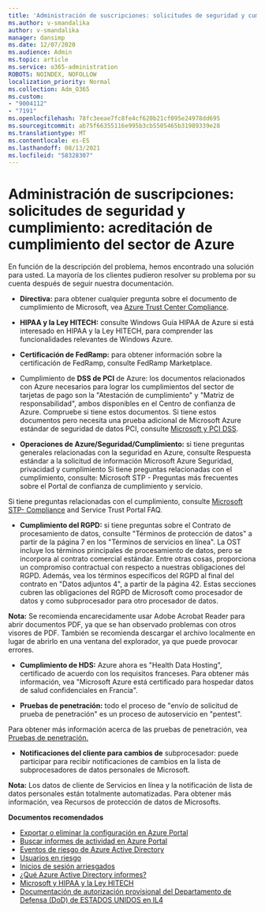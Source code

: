 ```yaml
---
title: 'Administración de suscripciones: solicitudes de seguridad y cumplimiento: acreditación de cumplimiento del sector de Azure'
ms.author: v-smandalika
author: v-smandalika
manager: dansimp
ms.date: 12/07/2020
ms.audience: Admin
ms.topic: article
ms.service: o365-administration
ROBOTS: NOINDEX, NOFOLLOW
localization_priority: Normal
ms.collection: Adm_O365
ms.custom:
- "9004112"
- "7191"
ms.openlocfilehash: 78fc3eeae7fc8fe4cf620b21cf095e24978dd695
ms.sourcegitcommit: ab75f66355116e995b3cb5505465b31989339e28
ms.translationtype: MT
ms.contentlocale: es-ES
ms.lasthandoff: 08/13/2021
ms.locfileid: "58328307"
---
```

# <a name="subscription-management---security-and-compliance-requests---azure-industry-compliance-accreditation"></a>Administración de suscripciones: solicitudes de seguridad y cumplimiento: acreditación de cumplimiento del sector de Azure

En función de la descripción del problema, hemos encontrado una solución para usted. La mayoría de los clientes pudieron resolver su problema por su cuenta después de seguir nuestra documentación.

- **Directiva:** para obtener cualquier pregunta sobre el documento de cumplimiento de Microsoft, vea [Azure Trust Center Compliance](https://docs.microsoft.com/compliance/regulatory/offering-SOC).

- **HIPAA y la Ley HITECH:** consulte Windows Guía HIPAA de Azure si está interesado en HIPAA y la Ley HITECH, para comprender las funcionalidades relevantes de Windows Azure.

- **Certificación de FedRamp:** para obtener información sobre la certificación de FedRamp, consulte FedRamp Marketplace.

- Cumplimiento de **DSS de PCI** de Azure: los documentos relacionados con Azure necesarios para lograr los cumplimientos del sector de tarjetas de pago son la "Atestación de cumplimiento" y "Matriz de responsabilidad", ambos disponibles en el Centro de confianza de Azure. Compruebe si tiene estos documentos. Si tiene estos documentos pero necesita una prueba adicional de Microsoft Azure estándar de seguridad de datos PCI, consulte [Microsoft y PCI DSS](https://docs.microsoft.com/compliance/regulatory/offering-PCI-DSS).

- **Operaciones de Azure/Seguridad/Cumplimiento:** si tiene preguntas generales relacionadas con la seguridad en Azure, consulte Respuesta estándar a la solicitud de información Microsoft Azure Seguridad, privacidad y cumplimiento Si tiene preguntas relacionadas con el cumplimiento, consulte: Microsoft STP - Preguntas más frecuentes sobre el Portal de confianza de cumplimiento y servicio.

Si tiene preguntas relacionadas con el cumplimiento, consulte [Microsoft STP- Compliance](https://www.microsoft.com/trust-center/compliance/compliance-overview) and Service Trust Portal FAQ.

- **Cumplimiento del RGPD:** si tiene preguntas sobre el Contrato de procesamiento de datos, consulte "Términos de protección de datos" a partir de la página 7 en los "Términos de servicios en línea". La OST incluye los términos principales de procesamiento de datos, pero se incorpora al contrato comercial estándar. Entre otras cosas, proporciona un compromiso contractual con respecto a nuestras obligaciones del RGPD. Además, vea los términos específicos del RGPD al final del contrato en "Datos adjuntos 4", a partir de la página 42. Estas secciones cubren las obligaciones del RGPD de Microsoft como procesador de datos y como subprocesador para otro procesador de datos.

**Nota:** Se recomienda encarecidamente usar Adobe Acrobat Reader para abrir documentos PDF, ya que se han observado problemas con otros visores de PDF. También se recomienda descargar el archivo localmente en lugar de abrirlo en una ventana del explorador, ya que puede provocar errores.

- **Cumplimiento de HDS:** Azure ahora es "Health Data Hosting", certificado de acuerdo con los requisitos franceses. Para obtener más información, vea "Microsoft Azure está certificado para hospedar datos de salud confidenciales en Francia".

- **Pruebas de penetración:** todo el proceso de "envío de solicitud de prueba de penetración" es un proceso de autoservicio en "pentest".

Para obtener más información acerca de las pruebas de penetración, vea [Pruebas de penetración.](https://docs.microsoft.com/azure/security/fundamentals/pen-testing)

- **Notificaciones del cliente para cambios de** subprocesador: puede participar para recibir notificaciones de cambios en la lista de subprocesadores de datos personales de Microsoft.

**Nota:** Los datos de cliente de Servicios en línea y la notificación de lista de datos personales están totalmente automatizadas. Para obtener más información, vea Recursos de protección de datos de Microsofts.

**Documentos recomendados**

- [Exportar o eliminar la configuración en Azure Portal](https://docs.microsoft.com/azure/azure-portal/set-preferences)
- [Buscar informes de actividad en Azure Portal](https://docs.microsoft.com/azure/active-directory/reports-monitoring/howto-find-activity-reports)
- [Eventos de riesgo de Azure Active Directory](https://docs.microsoft.com/azure/active-directory/identity-protection/overview-identity-protection)
- [Usuarios en riesgo](https://docs.microsoft.com/azure/active-directory/identity-protection/overview-identity-protection)
- [Inicios de sesión arriesgados](https://docs.microsoft.com/azure/active-directory/identity-protection/overview-identity-protection)
- [¿Qué Azure Active Directory informes?](https://docs.microsoft.com/azure/active-directory/reports-monitoring/overview-reports)
- [Microsoft y HIPAA y la Ley HITECH](https://docs.microsoft.com/compliance/regulatory/offering-hipaa-hitech)
- [Documentación de autorización provisional del Departamento de Defensa (DoD) de ESTADOS UNIDOS en IL4](https://docs.microsoft.com/compliance/regulatory/offering-DoD-DISA-L2-L4-L5)













